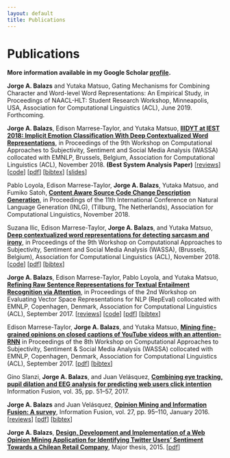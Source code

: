 ```yaml
---
layout: default
title: Publications
---
```


# Publications

**More information available in my Google Scholar
[profile](https://scholar.google.com/citations?user=Iqr7zaQAAAAJ).**

__Jorge A. Balazs__ and Yutaka Matsuo, Gating Mechanisms for Combining Character
and Word-level Word Representations: An Empirical Study, in Proceedings of
NAACL-HLT: Student Research Workshop, Minneapolis, USA, Association for
Computational Linguistics (ACL), June 2019. Forthcoming.

__Jorge A. Balazs__, Edison Marrese-Taylor, and Yutaka Matsuo, [__IIIDYT at IEST
2018: Implicit Emotion Classification With Deep Contextualized Word
Representations__](https://aclanthology.info/papers/W18-6208/w18-6208), in
Proceedings of the 9th Workshop on Computational Approaches to Subjectivity,
Sentiment and Social Media Analysis (WASSA) collocated with EMNLP, Brussels,
Belgium, Association for Computational Linguistics (ACL), November 2018. **(Best
System Analysis Paper)**
[[reviews](https://github.com/jabalazs/implicit_emotion/blob/master/paper/reviews/reviews.md)]
[[code](https://github.com/jabalazs/implicit_emotion)]
[[pdf](assets/papers/iest_2018.pdf)] [[bibtex](assets/papers/iest_2018.bib)]
[[slides](https://goo.gl/Gg3Pxk)]

Pablo Loyola, Edison Marrese-Taylor, __Jorge A. Balazs__, Yutaka Matsuo, and
Fumiko Satoh, [__Content Aware Source Code Change Description
Generation__](https://aclanthology.info/papers/W18-6513/w18-6513), in
Proceedings of the 11th International Conference on Natural Language Generation
(INLG), (Tillburg, The Netherlands), Association for Computational Linguistics,
November 2018.

Suzana Ilic, Edison Marrese-Taylor, __Jorge A. Balazs__, and Yutaka Matsuo,
[__Deep contextualized word representations for detecting sarcasm and
irony__](https://aclanthology.info/papers/W18-6202/w18-6202), in Proceedings of
the 9th Workshop on Computational Approaches to Subjectivity, Sentiment and
Social Media Analysis (WASSA), (Brussels, Belgium), Association for
Computational Linguistics (ACL), November 2018.
[[code](https://github.com/epochx/elmo4irony)]
[[pdf](assets/papers/elmo_irony.pdf)] [[bibtex](assets/papers/elmo_irony.bib)]

__Jorge A. Balazs__, Edison Marrese-Taylor, Pablo Loyola, and Yutaka Matsuo,
[__Refining Raw Sentence Representations for Textual Entailment Recognition via
Attention__](https://aclanthology.info/papers/W17-5310/w17-5310), in Proceedings
of the 2nd Workshop on Evaluating Vector Space Representations for NLP (RepEval)
collocated with EMNLP, Copenhagen, Denmark, Association for Computational
Linguistics (ACL), September 2017.
[[reviews](https://github.com/jabalazs/repeval/blob/master/paper/reviews/reviews.md)]
[[code](https://github.com/jabalazs/repeval_rivercorners)]
[[pdf](assets/papers/refining_raw_sentences.pdf)]
[[bibtex](assets/papers/refining_raw_sentences.bib)]

Edison Marrese-Taylor, __Jorge A. Balazs__, and Yutaka Matsuo, [__Mining
fine-grained opinions on closed captions of YouTube videos with an
attention-RNN__](https://aclanthology.info/papers/W17-5213/w17-5213) in Proceedings of the
8th Workshop on Computational Approaches to Subjectivity, Sentiment & Social
Media Analysis (WASSA) collocated with EMNLP, Copenhagen, Denmark, Association
for Computational Linguistics (ACL), September 2017. [<a
href="assets/papers/video_om.pdf">pdf</a>] [<a
href="assets/papers/video_om.bib">bibtex</a>]

Gino Slanzi, __Jorge A. Balazs__, and Juan Velásquez, [__Combining eye tracking,
pupil dilation and EEG analysis for predicting web users click
intention__](https://doi.org/10.1016/j.inffus.2016.09.003) Information Fusion,
vol. 35, pp. 51–57, 2017.

__Jorge A. Balazs__ and Juan Velásquez, [__Opinion Mining and Information
Fusion: A survey__](http://dx.doi.org/10.1016/j.inffus.2015.06.002), Information
Fusion, vol. 27, pp. 95–110, January 2016.
[[reviews](https://gist.github.com/jabalazs/8c92f38af185d3c95e360fceb5330813)]
[[pdf](assets/papers/if_om_paper.pdf)]
[[bibtex](assets/papers/if_om_paper.bib)]

__Jorge A. Balazs__, [__Design, Development and Implementation of a Web Opinion
Mining Application for Identifying Twitter Users’ Sentiment Towards a Chilean
Retail Company__](http://repositorio.uchile.cl/handle/2250/137769), Major
thesis, 2015.
[[pdf](assets/Thesis-Jorge-Balazs.pdf)]
